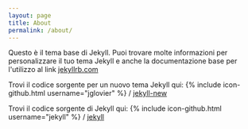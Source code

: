 ```yaml
---
layout: page
title: About
permalink: /about/
---
```


Questo è il tema base di Jekyll. Puoi trovare molte informazioni per personalizzare il tuo tema Jekyll e anche la documentazione base per l'utilizzo al link [jekyllrb.com](http://jekyllrb.com/)

Trovi il codice sorgente per un nuovo tema Jekyll qui:
{% include icon-github.html username="jglovier" %} /
[jekyll-new](https://github.com/jglovier/jekyll-new)

Trovi il codice sorgente di Jekyll qui:
{% include icon-github.html username="jekyll" %} /
[jekyll](https://github.com/jekyll/jekyll)

